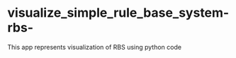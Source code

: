 # visualize_simple_rule_base_system-rbs-
This app represents visualization of RBS using python code
